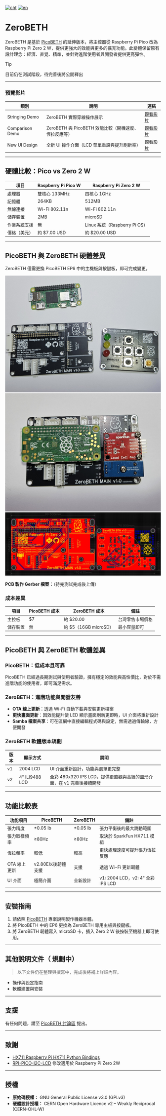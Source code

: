 [![cht](https://img.shields.io/badge/lang-cht-green.svg)](README.cht.md)
[![en](https://img.shields.io/badge/lang-en-red.svg)](README.md)

# ZeroBETH

ZeroBETH 是基於 [PicoBETH](https://github.com/206cc/PicoBETH) 的延伸版本，將主控器從 Raspberry Pi Pico 改為 Raspberry Pi Zero 2 W，提供更強大的效能與更多的擴充功能。此變體保留原有設計理念：經濟、直覺、精準，並針對進階使用者與開發者提供更高彈性。

> [!TIP]
> 目前仍在測試階段，待完善後將公開釋出

---

### 預覽影片

| 類別 | 說明 | 連結 |
|------|------|------|
| Stringing Demo | ZeroBETH 實際穿線操作展示 | [觀看影片](https://youtu.be/M76PxqrGcno) |
| Comparison Demo | ZeroBETH 與 PicoBETH 效能比較（開機速度、恆拉反應等） | [觀看影片](https://youtu.be/osMxNlAMeeI) |
| New UI Design | 全新 UI 操作介面（LCD 菜單重設與提升刷新率） | [觀看影片](https://youtu.be/-ikYBSZI7xk) |

---

## 硬體比較：Pico vs Zero 2 W

| 項目             | Raspberry Pi Pico W                   | Raspberry Pi Zero 2 W             |
|------------------|---------------------------------------|-----------------------------------|
| 處理器           | 雙核心 133MHz                         | 四核心 1GHz                       |
| 記憶體           | 264KB                                 | 512MB                             |
| 無線連接         | Wi-Fi 802.11n                         | Wi-Fi 802.11n                     |
| 儲存裝置         | 2MB                                  | microSD                           |
| 作業系統支援     | 無                                    | Linux 系統（Raspberry Pi OS）     |
| 價格（美元）     | 約 $7.00 USD                          | 約 $20.00 USD                     |

---

## PicoBETH 與 ZeroBETH 硬體差異

ZeroBETH 僅需更換 PicoBETH EP6 中的主機板與按鍵板，即可完成變更。

![img_pcb1](docs/img_pcb1.jpg)
![img_pcb2](docs/img_pcb2.jpg)
![img_pcb3](docs/img_pcb3.jpg)

**PCB 製作 Gerber 檔案：**（待完測試完成後上傳）

### 成本差異

| 項目           | PicoBETH 成本 | ZeroBETH 成本       | 備註                     |
|----------------|---------------|----------------------|--------------------------|
| 主控板         | $7            | 約 $20.00            | 台灣零售市場價格         |
| 儲存裝置       | 無            | 約 $5（16GB microSD） | 最小容量即可             |

---

## PicoBETH 與 ZeroBETH 軟體差異

### PicoBETH：低成本且可靠

PicoBETH 已經過長期測試與使用者驗證，擁有穩定的效能與高性價比，對於不需進階功能的使用者，即可滿足需求。

### ZeroBETH：進階功能與開發友善

- **OTA 線上更新**：透過 Wi-Fi 自動下載與安裝更新檔案
- **更快畫面更新**：因效能提升使 LED 顯示畫面刷新更即時，UI 介面將重新設計
- **Samba 檔案共享**：可在區網中直接編輯程式碼與設定，無需透過傳輸線，方便開發

### ZeroBETH 軟體版本規劃

| 版本 | 顯示方式       | 說明                                                                 |
|------|----------------|----------------------------------------------------------------------|
| v1   | 2004 LCD        | UI 介面重新設計，功能與選單更完整                                   |
| v2   | 4" ILI9488 LCD  | 全彩 480x320 IPS LCD，提供更直觀與高級的圖形介面，在 v1 完善後接續開發 |

---

## 功能比較表

| 功能項目         | PicoBETH           | ZeroBETH           | 備註                                           |
|------------------|--------------------|--------------------|------------------------------------------------|
| 張力精度         | ±0.05 lb           | ±0.05 lb           | 張力平衡後的最大跳動範圍                       |
| 張力取樣頻率     | ≥80Hz              | ≥80Hz              | 取決於 SparkFun HX711 模組                    |
| 恆拉頻率         | 較低            | 較高            | 更快處理速度可提升張力恆拉反應                 |
| OTA 線上更新     | v2.80E以後韌體支援  | 支援               | 透過 Wi-Fi 更新韌體                            |
| UI 介面          | 極簡介面           | 全新設計           | v1: 2004 LCD，v2: 4" 全彩 IPS LCD              |

---

## 安裝指南

1. 請依照 [PicoBETH](https://github.com/206cc/PicoBETH) 專案說明製作機器本體。
2. 將 PicoBETH 中的 EP6 更換為 ZeroBETH 專用主板與按鍵板。
3. 將 ZeroBETH 韌體寫入 microSD 卡，插入 Zero 2 W 後按裝至機器上即可使用。

---

## 其他說明文件（ 規劃中）

> 以下文件仍在整理與撰寫中，完成後將補上詳細內容。

- 操作與設定指南
- 軟體建置與安裝

---

## 支援

有任何問題，請至 [PicoBETH 討論區](https://github.com/206cc/PicoBETH/discussions) 提出。

---

## 致謝

- [HX711 Raspberry Pi HX711 Python Bindings](https://github.com/endail/hx711-rpi-py)
- [RPI-PICO-I2C-LCD](https://github.com/T-622/RPI-PICO-I2C-LCD) 修改適用於 Raspberry Pi Zero 2W

---

## 授權

- **原始碼授權：** GNU General Public License v3.0 (GPLv3)  
- **硬體設計授權：** CERN Open Hardware Licence v2 – Weakly Reciprocal (CERN-OHL-W)
